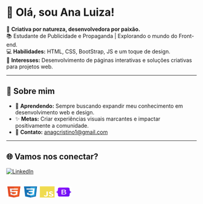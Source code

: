 # 👋 Olá, sou Ana Luiza!

🎨 **Criativa por natureza, desenvolvedora por paixão.**  
📚 Estudante de Publicidade e Propaganda | Explorando o mundo do Front-end.  
💻 **Habilidades:** HTML, CSS, BootStrap, JS e um toque de design.  
🎯 **Interesses:** Desenvolvimento de páginas interativas e soluções criativas para projetos web.

---

## 🌱 Sobre mim
- 📖 **Aprendendo:** Sempre buscando expandir meu conhecimento em desenvolvimento web e design.  
- ✨ **Metas:** Criar experiências visuais marcantes e impactar positivamente a comunidade.  
- 📩 **Contato:** [anagcristino1@gmail.com](mailto:anagcristino1@gmail.com)

---

## 🌐 Vamos nos conectar?
[![LinkedIn](https://img.shields.io/badge/LinkedIn-AnaLuiza-blue?logo=linkedin)](https://www.linkedin.com/in/ana-luiza-gon%C3%A7alves-cristino-5a8270255/)

<div style="display: inline_block"><br>
  <img title="HTML" align="center" alt="HTML" height="30" width="40" src="https://raw.githubusercontent.com/devicons/devicon/master/icons/html5/html5-original.svg">
  <img title="CSS" align="center" alt="CSS" height="30" width="40" src="https://raw.githubusercontent.com/devicons/devicon/master/icons/css3/css3-original.svg">
  <img title="JavaScript" align="center" alt="Js" height="30" width="40" src="https://raw.githubusercontent.com/devicons/devicon/master/icons/javascript/javascript-plain.svg">
  <img title="BootStrap" align="center" alt="CSS" height="30" width="40" src="https://raw.githubusercontent.com/devicons/devicon/master/icons/bootstrap/bootstrap-original.svg">
</div>
